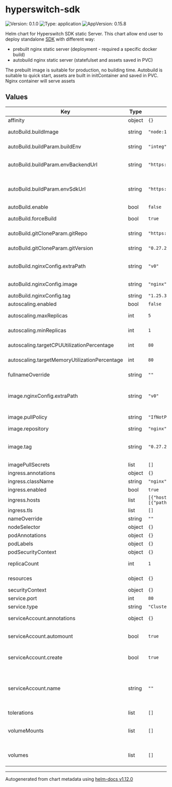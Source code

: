 # hyperswitch-sdk

![Version: 0.1.0](https://img.shields.io/badge/Version-0.1.0-informational?style=flat-square) ![Type: application](https://img.shields.io/badge/Type-application-informational?style=flat-square) ![AppVersion: 0.15.8](https://img.shields.io/badge/AppVersion-0.15.8-informational?style=flat-square)

Helm chart for Hyperswitch SDK static Server. This chart allow end user to deploy standalone
[SDK](https://github.com/juspay/hyperswitch-web) with different way:
  - prebuilt nginx static server (deployment - required a specific docker build)
  - autobuild nginx static server (statefulset and assets saved in PVC)

The prebuilt image is suitable for production, no building time.
Autobuild is suitable to quick start, assets are built in initContainer and saved in PVC. Nginx container will serve
assets

## Values

| Key | Type | Default | Description |
|-----|------|---------|-------------|
| affinity | object | `{}` | Affinity rules |
| autoBuild.buildImage | string | `"node:18"` | docker image to use for the build |
| autoBuild.buildParam.buildEnv | string | `"integ"` | node build parameter, environment |
| autoBuild.buildParam.envBackendUrl | string | `"https://hyperswitch.dev.hub.flowbird.cloud"` | node build parameter, hyperswitch server host |
| autoBuild.buildParam.envSdkUrl | string | `"https://hyperswitch-sdk.dev.hub.flowbird.cloud"` | node build parameter, hyperswitch-web sdk host (same as ingress host) |
| autoBuild.enable | bool | `false` | enable npm auto build |
| autoBuild.forceBuild | bool | `true` | force rebuild assets even these files exist |
| autoBuild.gitCloneParam.gitRepo | string | `"https://github.com/juspay/hyperswitch-web"` | hyperswitch-web repository |
| autoBuild.gitCloneParam.gitVersion | string | `"0.27.2"` | hyperswitch-web repository tag |
| autoBuild.nginxConfig.extraPath | string | `"v0"` | nginx static server extra path ( like https://<host>/0.15.8/v0 ) |
| autoBuild.nginxConfig.image | string | `"nginx"` | nginx static server image |
| autoBuild.nginxConfig.tag | string | `"1.25.3"` | nginx static server tag |
| autoscaling.enabled | bool | `false` | enable autoscaling |
| autoscaling.maxReplicas | int | `5` | autoscaling max replicas |
| autoscaling.minReplicas | int | `1` | autoscaling min replicas |
| autoscaling.targetCPUUtilizationPercentage | int | `80` | autoscaling target CPU utilization |
| autoscaling.targetMemoryUtilizationPercentage | int | `80` | autoscaling target memory utilization |
| fullnameOverride | string | `""` | chart full name override |
| image.nginxConfig.extraPath | string | `"v0"` | nginx extra path used to set liveness and readiness probe /0.27.2/v0 |
| image.pullPolicy | string | `"IfNotPresent"` | prebuild image pull policy |
| image.repository | string | `"nginx"` | prebuild SDK image |
| image.tag | string | `"0.27.2"` | prebuild image tag, the image tag whose default is the chart appVersion. |
| imagePullSecrets | list | `[]` | image pull secret |
| ingress.annotations | object | `{}` | ingress annotations |
| ingress.className | string | `"nginx"` | ingress class name |
| ingress.enabled | bool | `true` | enable/disable ingress |
| ingress.hosts | list | `[{"host":"chart-example.local","paths":[{"path":"/","pathType":"ImplementationSpecific"}]}]` | ingress hosts list |
| ingress.tls | list | `[]` | tls configurations list |
| nameOverride | string | `""` | chart override |
| nodeSelector | object | `{}` | Node selector |
| podAnnotations | object | `{}` | pod annotations |
| podLabels | object | `{}` | pod labels |
| podSecurityContext | object | `{}` | pod security context |
| replicaCount | int | `1` | deployment/statefulset replicas |
| resources | object | `{}` | pod ressource configuration |
| securityContext | object | `{}` | security context |
| service.port | int | `80` | service port |
| service.type | string | `"ClusterIP"` | service type |
| serviceAccount.annotations | object | `{}` | Annotations to add to the service account |
| serviceAccount.automount | bool | `true` | Automatically mount a ServiceAccount's API credentials? |
| serviceAccount.create | bool | `true` | Specifies whether a service account should be created |
| serviceAccount.name | string | `""` | The name of the service account to use. If not set and create is true, a name is generated using the fullname template |
| tolerations | list | `[]` | Tolerations |
| volumeMounts | list | `[]` | Additional volumeMounts on the output Deployment definition. |
| volumes | list | `[]` | Additional volumes on the output Deployment definition. |

----------------------------------------------
Autogenerated from chart metadata using [helm-docs v1.12.0](https://github.com/norwoodj/helm-docs/releases/v1.12.0)
